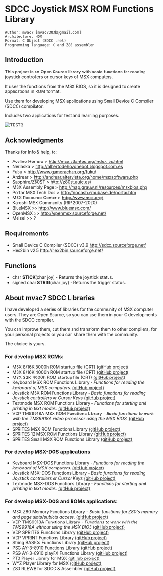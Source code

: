 # SDCC Joystick MSX ROM Functions Library

```
Author: mvac7 [mvac7303b@gmail.com]
Architecture: MSX
Format: C Object (SDCC .rel)
Programming language: C and Z80 assembler
```



## Introduction

This project is an Open Source library with basic functions for reading joystick controllers or cursor keys of MSX computers.

It uses the functions from the MSX BIOS, so it is designed to create applications in ROM format.
  
Use them for developing MSX applications using Small Device C Compiler (SDCC) compilator.

Includes two applications for test and learning purposes.

![TEST2](https://user-images.githubusercontent.com/5410950/101158049-63c0b780-362b-11eb-9f41-49ba2e8ceb13.png)


## Acknowledgments
  
Thanks for Info & help, to:

* Avelino Herrera > http://msx.atlantes.org/index_es.html
* Nerlaska > http://albertodehoyonebot.blogspot.com.es
* Fubu > http://www.gamerachan.org/fubu/
* Andrear > http://andrear.altervista.org/home/msxsoftware.php
* Sapphire/Z80ST > http://z80st.auic.es/
* MSX Assembly Page > http://map.grauw.nl/resources/msxbios.php
* Portar MSX Tech Doc > http://nocash.emubase.de/portar.htm
* MSX Resource Center > http://www.msx.org/
* Karoshi MSX Community (RIP 2007-2020)
* BlueMSX >> http://www.bluemsx.com/
* OpenMSX >> http://openmsx.sourceforge.net/
* Meisei  >> ?



## Requirements

* Small Device C Compiler (SDCC) v3.9 http://sdcc.sourceforge.net/
* Hex2bin v2.5 http://hex2bin.sourceforge.net/ 



## Functions

* char **STICK**(char joy) - Returns the joystick status.
* signed char **STRIG**(char joy) - Returns the trigger status.
 
 
## About mvac7 SDCC Libraries

I have developed a series of libraries for the community of MSX computer users. 
They are Open Source, so you can use them in your C developments with the SDCC 
compiler. 

You can improve them, cut them and transform them to other compilers, for your 
personal projects or you can share them with the community. 

The choice is yours.

### For develop MSX ROMs:

- MSX 8/16K 8000h ROM startup file (CRT) [(gitHub project)](https://github.com/mvac7/SDCC_startup_MSX816kROM8000)
- MSX 8/16K 4000h ROM startup file (CRT) [(gitHub project)](https://github.com/mvac7/SDCC_startup_MSX816kROM4000)
- MSX 32K 4000h ROM startup file (CRT) [(gitHub project)](https://github.com/mvac7/SDCC_startup_MSX32kROM4000)
- Keyboard MSX ROM Functions Library - _Functions for reading the keyboard of MSX computers._ [(gitHub project)](https://github.com/mvac7/SDCC_KEYBOARD_MSXROM_Lib)
- Joystick MSX ROM Functions Library - _Basic functions for reading Joystick controllers or Cursor Keys_ [(gitHub project)](https://github.com/mvac7/SDCC_JOYSTICK_MSXROM_Lib)
- Textmode MSX ROM Functions Library - _Functions for starting and printing in text modes._ [(gitHub project)](https://github.com/mvac7/SDCC_TEXTMODE_MSXROM_Lib)
- VDP TMS9918A MSX ROM Functions Library - _Basic functions to work with the TMS9918A video processor using the MSX BIOS._ [(gitHub project)](https://github.com/mvac7/SDCC_VDP_TMS9918A_MSXROM_Lib)
- SPRITES MSX ROM Functions Library [(gitHub project)](https://github.com/mvac7/SDCC_VDP_SPRITES_MSXROM_Lib)
- SPRITES 12 MSX ROM Functions Library [(gitHub project)](https://github.com/mvac7/SDCC_VDP_SPRITES_12_MSXROM_Lib)
- SPRITES Small MSX ROM Functions Library [(gitHub project)](https://github.com/mvac7/SDCC_VDP_SPRITES_S_MSXROM_Lib)


### For develop MSX-DOS applications:

- Keyboard MSX-DOS Functions Library - _Functions for reading the keyboard of MSX computers._ [(gitHub project)](https://github.com/mvac7/SDCC_KEYBOARD_MSXDOS_Lib)
- Joystick MSX-DOS Functions Library - _Basic functions for reading Joystick controllers or Cursor Keys_ [(gitHub project)](https://github.com/mvac7/SDCC_JOYSTICK_MSXDOS_Lib)
- Textmode MSX-DOS Functions Library - _Functions for starting and printing in text modes._ [(gitHub project)](https://github.com/mvac7/SDCC_TEXTMODE_MSXDOS_Lib)


### For develop MSX-DOS and ROMs applications:

- MSX Z80 Memory Functions Library - _Basic functions for Z80's memory and page slots/sublots access._ [(gitHub project)](https://github.com/mvac7/SDCC_MEMORY_MSX_Lib)
- VDP TMS9918A Functions Library - _Functions to work with the TMS9918A without using the MSX BIOS_ [(gitHub project)](https://github.com/mvac7/SDCC_VDP_TMS9918A_Lib) 
- VDP SPRITES Functions Library [(gitHub project)](https://github.com/mvac7/SDCC_VDP_SPRITES_Lib)
- VDP VPRINT Functions Library [(gitHub project)](https://github.com/mvac7/SDCC_VDP_VPRINT_Lib)
- String BASICs Functions Library [(gitHub project)](https://github.com/mvac7/SDCC_STRING_B_Lib)
- PSG AY-3-8910 Functions Library [(gitHub project)](https://github.com/mvac7/SDCC_AY38910_Lib)
- PSG AY-3-8910 playFX Functions Library [(gitHub project)](https://github.com/mvac7/SDCC_AY38910_playFX_Lib)
- PT3 Player Library for MSX [(gitHub project)](https://github.com/mvac7/SDCC_PT3player)
- WYZ Player Library for MSX [(gitHub project)](https://github.com/mvac7/SDCC_WYZplayer)
- Z80 RLEWB for SDCC & Assembler [(gitHub project)](https://github.com/mvac7/Z80_RLEWB)
